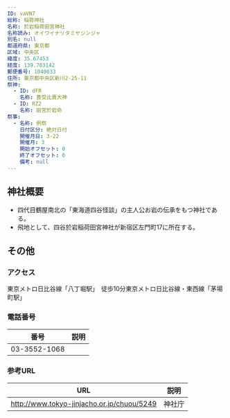 ```yaml
---
ID: vaVN7
総称: 稲荷神社
名称: 於岩稲荷田宮神社
名称読み: オイワイナリタミヤジンジャ
別名: null
都道府県: 東京都
区域: 中央区
緯度: 35.67453
経度: 139.783142
郵便番号: 1040033
住所: 東京都中央区新川2-25-11
祭神:
  - ID: dFR
    名称: 豊受比賣大神
  - ID: RZ2
    名称: 田宮於岩命
祭事:
  - 名称: 例祭
    日付区分: 絶対日付
    開催月日: 3-22
    開催月: 3
    開始オフセット: 0
    終了オフセット: 0
    備考: null
---
```


## 神社概要

- 四代目鶴屋南北の「東海道四谷怪談」の主人公お岩の伝承をもつ神社である。
- 飛地として、四谷於岩稲荷田宮神社が新宿区左門町17に所在する。

## その他

### アクセス

東京メトロ日比谷線「八丁堀駅」　徒歩10分東京メトロ日比谷線・東西線「茅場町駅」

### 電話番号

| 番号         | 説明 |
| ------------ | ---- |
| 03-3552-1068 |      |

### 参考URL

| URL                                        | 説明   |
| ------------------------------------------ | ------ |
| http://www.tokyo-jinjacho.or.jp/chuou/5249 | 神社庁 |
